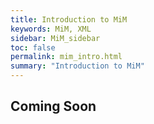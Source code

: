 ```yaml
---
title: Introduction to MiM
keywords: MiM, XML
sidebar: MiM_sidebar
toc: false
permalink: mim_intro.html
summary: "Introduction to MiM"
---
```


## Coming Soon ##

